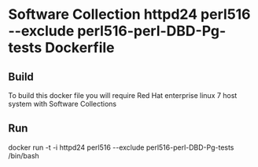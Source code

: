Software Collection httpd24 perl516 --exclude perl516-perl-DBD-Pg-tests Dockerfile
===============

Build
-----
To build this docker file you will require Red Hat enterprise linux 7 host system with Software Collections

Run
-----
docker run -t -i httpd24 perl516 --exclude perl516-perl-DBD-Pg-tests /bin/bash
